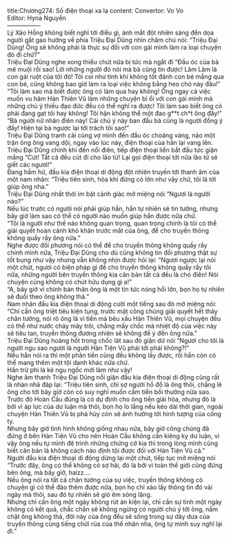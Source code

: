 title:Chương274: Số điện thoại xa lạ
content:
Convertor: Vo Vo<br>Editor: Hyna Nguyễn<br>—————–<br>Lý Xảo Hồng không biết nghĩ tới điều gì, ánh mắt đột nhiên sáng đến dọa người gắt gao hướng về phía Triệu Đại Dũng nhìn chăm chú nói: “Triệu Đại Dũng! Ông sẽ không phải là thực sự đối với con gái mình làm ra loại chuyện đó đi chứ?”<br>Triệu Đại Dũng nghe xong thiếu chút nữa bị tức mà ngất đi “Đầu óc của bà mê muội rồi sao! Lời những người đó nói mà bà cũng tin được! Lâm Lâm là con gái ruột của tôi đó! Tôi coi như tính khí không tốt đánh con bé mắng qua con bé, cũng không bao giờ làm ra loại việc không bằng heo chó này đâu!”<br>“Tôi làm sao mà biết được ông có làm qua hay không! Ông ngay cả việc muốn vu hãm Hàn Thiên Vũ làm những chuyện bỉ ổi với con gái mình mà những chủ ý thiếu đạo đức đều có thể nghĩ ra được! Tôi làm sao biết ông có phải đang gạt tôi hay không! Tôi hận không thể một đao g**t ch*t ông đấy!”<br>“Bà người nữ nhân điên này! Cái chủ ý này ban đầu bà cũng là người đồng ý đấy! Hiện tại bà ngược lại tới trách tôi sao!”<br>Triệu Đại Dũng tranh cãi cùng vợ mình đến đầu óc choáng váng, não một trận ông ông vang dội, ngay vào lúc này, điện thoại của hắn lại vang lên.<br>Triệu Đại Dũng chính khí đến nổi điên, tiếp điện thoại liền bắt đầu tức giận mắng “Cút! Tất cả đều cút đi cho lão tử! Lại gọi điện thoại tới nữa lão tử sẽ giết các ngươi!”<br>Đang hầm hừ, đầu kia điện thoại di động đột nhiên truyền tới thanh âm của một nam nhân: “Triệu tiên sinh, hỏa khí đừng có lớn như vậy chứ, tôi là tới giúp ông nha.”<br>Triệu Đại Dũng nhất thời im bặt cảnh giác mở miệng nói “Ngươi là người nào?”<br>Nếu lúc trước có người nói phải giúp hắn, hắn tự nhiên sẽ tin tưởng, nhưng bây giờ làm sao có thể có người nào muốn giúp hắn được nữa chứ.<br>“Tôi là người như thế nào không quan trọng, quan trọng chính là tôi có thể giải quyết hoàn cảnh khó khăn trước mắt của ông, để cho truyền thông không quấy rầy ông nữa.”<br>Nghe được đối phương nói có thể để cho truyền thông không quấy rầy chính mình nữa, Triệu Đại Dũng cho dù cũng không tin đối phương thật sự tốt bụng như vậy nhưng vẫn không nhịn được hỏi lại: “Ngươi ngược lại nói một chút, ngươi có biện pháp gì để cho truyền thông không quấy rầy tôi nữa, những người bên truyền thông kia căn bản tất cả đều là chó điên! Nói chuyện cũng không có chút hữu dụng gì a!”<br>“A, bây giờ vì chính bản thân ông là một tin tức nóng hổi lớn, bọn họ tự nhiên sẽ đuổi theo ông không thả.”<br>Nam nhân đầu kia điện thoại di động cười một tiếng sau đó mở miệng nói: “Chỉ cần ông triệt tiêu kiện tụng, trước mặt công chúng giải quyết hết thảy chân tướng, nói rõ ông là vì tiền mà bêu xấu Hàn Thiên Vũ, mọi chuyện đều có thể như nước chảy mây trôi, chẳng mấy chốc mà nhiệt độ của việc này sẽ tiêu tan, truyền thông đương nhiên sẽ không để ý đến ông nữa.”<br>Triệu Đại Dũng hoảng hốt trong chốc lát sau đó giận dữ nói “Ngươi cho tôi là người ngu sao ngươi là người Hàn Tiện Vũ phái tới phải không?!”<br>Nếu hắn nói ra thì một phân tiền cũng đều không lấy được, rồi hắn còn có thể mang thêm một tội danh khác nữa chứ.<br>Hắn trừ phi là kẻ ngu ngốc mới làm như vậy!<br>Nghe âm thanh Triệu Đại Dũng nổi giận đầu kia điện thoại di động cũng rất là nhàn nhã đáp lại: “Triệu tiên sinh, chỉ sợ người hồ đồ là ông thôi, chẳng lẽ ông cho tới bây giờ còn có suy nghĩ muốn cầm tiền bồi thường nữa sao.<br>Trước đó Hoàn Cầu đúng là có dự định cho ông tiền giải hòa, nhưng đó là bởi vì áp lực của dư luận mà thôi, bọn họ lo lắng nếu kéo dài thời gian, ngoài chuyện Hàn Thiên Vũ bị phá hủy còn sẽ ảnh hưởng tới hình tượng của công ty.<br>Nhưng bây giờ tình hình không giống nhau nữa, bây giờ công chúng đã đứng ở bên Hàn Tiện Vũ cho nên Hoàn Cầu không cần kiêng kỵ dư luận, vì vậy ông nếu tự mình đệ trình những chứng cớ kia thì trong lòng mình cũng biết căn bản là không cách nào định tội được đối với Hàn Tiện Vũ cả.”<br>Người đầu kia điện thoại di động dừng lại một chút, tiếp tục mở miệng nói “Trước đây, ông có thể không có sợ hãi, đó là bởi vì toàn thế giới cũng đứng bên ông, mà bây giờ, haizz….<br>Nếu ông nói ra tất cả chân tướng của sự việc, truyền thông không có chuyện gì có thể đào thêm được nữa, bọn họ chỉ xào lấy thông tin đó vài ngày mà thôi, sau đó tự nhiên sẽ gió êm sóng lặng.<br>Nhưng chỉ cần ông một ngày không rút án kiện lại, chỉ cần sự tình một ngày không có kết quả, chắc chắn sẽ không ngừng có người chú ý tới ông, nắm chặt ông không thả, đời này của ông đều sẽ sống trong sự dây dưa của truyền thông cùng tiếng chửi rủa của thế nhân nha, ông tự mình suy nghĩ lại đi.”